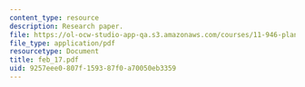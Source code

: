 ```yaml
---
content_type: resource
description: Research paper.
file: https://ol-ocw-studio-app-qa.s3.amazonaws.com/courses/11-946-planning-in-transition-economies-for-growth-and-equity-spring-2004/9257eee0807f159387f0a70050eb3359_feb_17.pdf
file_type: application/pdf
resourcetype: Document
title: feb_17.pdf
uid: 9257eee0-807f-1593-87f0-a70050eb3359
---
```

